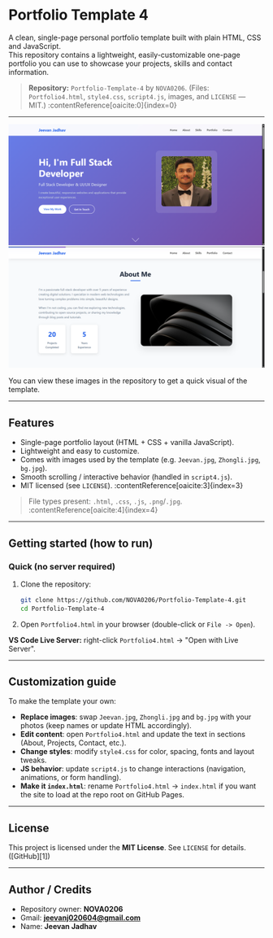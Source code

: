 # Portfolio Template 4

A clean, single-page personal portfolio template built with plain HTML, CSS and JavaScript.  
This repository contains a lightweight, easily-customizable one-page portfolio you can use to showcase your projects, skills and contact information.

> **Repository:** `Portfolio-Template-4` by `NOVA0206`. (Files: `Portfolio4.html`, `style4.css`, `script4.js`, images, and `LICENSE` — MIT.) :contentReference[oaicite:0]{index=0}

---

![Portfolio Preview 1](./Portfolio4.1.png)
![Portfolio Preview 2](./Portfolio4.2.png)

You can view these images in the repository to get a quick visual of the template.

---

## Features

- Single-page portfolio layout (HTML + CSS + vanilla JavaScript).
- Lightweight and easy to customize.
- Comes with images used by the template (e.g. `Jeevan.jpg`, `Zhongli.jpg`, `bg.jpg`).
- Smooth scrolling / interactive behavior (handled in `script4.js`).
- MIT licensed (see `LICENSE`). :contentReference[oaicite:3]{index=3}

> File types present: `.html`, `.css`, `.js`, `.png`/`.jpg`. :contentReference[oaicite:4]{index=4}


---

## Getting started (how to run)

### Quick (no server required)
1. Clone the repository:
   ```bash
   git clone https://github.com/NOVA0206/Portfolio-Template-4.git
   cd Portfolio-Template-4

2. Open `Portfolio4.html` in your browser (double-click or `File -> Open`).

**VS Code Live Server:** right-click `Portfolio4.html` → "Open with Live Server".

---

## Customization guide

To make the template your own:

* **Replace images**: swap `Jeevan.jpg`, `Zhongli.jpg` and `bg.jpg` with your photos (keep names or update HTML accordingly).
* **Edit content**: open `Portfolio4.html` and update the text in sections (About, Projects, Contact, etc.).
* **Change styles**: modify `style4.css` for color, spacing, fonts and layout tweaks.
* **JS behavior**: update `script4.js` to change interactions (navigation, animations, or form handling).
* **Make it `index.html`**: rename `Portfolio4.html` → `index.html` if you want the site to load at the repo root on GitHub Pages.

---

## License

This project is licensed under the **MIT License**. See `LICENSE` for details. ([GitHub][1])

---

## Author / Credits

* Repository owner: **NOVA0206**
* Gmail: **jeevanj020604@gmail.com**
* Name: **Jeevan Jadhav**
